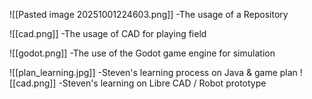 ![[Pasted image 20251001224603.png]]
-The usage of a Repository

![[cad.png]]
-The usage of CAD for playing field

![[godot.png]]
-The use of the Godot game engine for simulation

![[plan_learning.jpg]]
-Steven's learning process on Java & game plan
![[cad.png]]
-Steven's learning on Libre CAD / Robot prototype